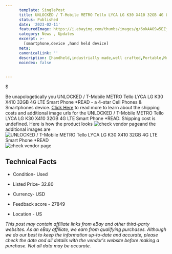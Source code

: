 ```yaml
---
      template: SinglePost
      title: UNLOCKED / T-Mobile METRO Tello LYCA LG K30 X410 32GB 4G LTE Smart Phone *READ
      status: Published
      date: '2023-02-11'
      featuredImage: https://i.ebayimg.com/thumbs/images/g/6okAAOSw5EZjzC~b/s-l225.jpg
      category: News , Updates
      excerpt: >-
        [smartphone,device ,hand held device]
      meta:
      canonicalLink: ''
      description: [handheld,industrially made,well crafted,Portable,Mobile,Compact,Convenient,Lightweight,Maneuverable,Man-portable,Miniature,Carriable,Hand-held,Light,Holdable,Transportable,Mobile device,Pocket-sized,On-the-go,Wireless,Cordless,Compact size,Convenient size, smartphone,device ,hand held device]
      noindex: false
      
        
---
```

$

Be unapologetically you UNLOCKED / T-Mobile METRO Tello LYCA LG K30 X410 32GB 4G LTE Smart Phone *READ - a 4-star Cell Phones & Smartphones device. [Click Here](https://www.ebay.com/itm/234868602356?hash=item36af4275f4%3Ag%3A6okAAOSw5EZjzC%7Eb&mkevt=1&mkcid=1&mkrid=711-53200-19255-0&campid=%253CePNCampaignId%253E&customid=%253CreferenceId%253E&toolid=10049) to read more to learn about the shipping costs and additional image urls for the UNLOCKED / T-Mobile METRO Tello LYCA LG K30 X410 32GB 4G LTE Smart Phone *READ. Shipping cost is undefined. Here is how the product looks ![check vendor page](https://i.ebayimg.com/thumbs/images/g/6okAAOSw5EZjzC~b/s-l225.jpg)and the additional images are![UNLOCKED / T-Mobile METRO Tello LYCA LG K30 X410 32GB 4G LTE Smart Phone *READ](https://i.ebayimg.com/images/g/6okAAOSw5EZjzC~b/s-l1600.jpg)![check vendor page](https://origin-galleryplus.ebayimg.com/ws/web/234868602356_2_0_1/225x225.jpg,https://origin-galleryplus.ebayimg.com/ws/web/234868602356_3_0_1/225x225.jpg,https://origin-galleryplus.ebayimg.com/ws/web/234868602356_4_0_1/225x225.jpg,https://origin-galleryplus.ebayimg.com/ws/web/234868602356_5_0_1/225x225.jpg)



 ## Technical Facts 



     
      

 - Condition- Used 


      

 - Listed Price- 32.80 


      

 - Currency- USD 


      

 - Feedback score - 27849 


      

 - Location - US 


      
      

 *_This post may contain affiliate links from eBay and other third-party websites. As an eBay affiliate, we earn from qualifying purchases. Although we do our best to keep the information up-to-date and accurate, please check the date and all details with the vendor's website before making a purchase. Not all data may be accurate._*






